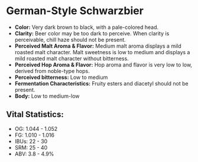 # German-Style Schwarzbier

- **Color:** Very dark brown to black, with a pale-colored head.
- **Clarity:** Beer color may be too dark to perceive. When clarity is perceivable, chill haze should not be present.
- **Perceived Malt Aroma & Flavor:** Medium malt aroma displays a mild roasted malt character. Malt sweetness is low to medium and displays a mild roasted malt character without bitterness.
- **Perceived Hop Aroma & Flavor:** Hop aroma and flavor is very low to low, derived from noble-type hops.
- **Perceived bitterness:** Low to medium
- **Fermentation Characteristics:** Fruity esters and diacetyl should not be present.
- **Body:** Low to medium-low

## Vital Statistics:

- OG: 1.044 - 1.052
- FG: 1.010 - 1.016
- IBUs: 22 - 30
- SRM: 25 - 40
- ABV: 3.8 - 4.9%
